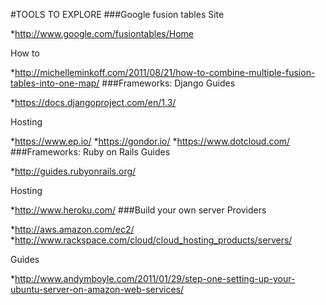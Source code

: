 #TOOLS TO EXPLORE
###Google fusion tables
Site 

*http://www.google.com/fusiontables/Home

How to 

*http://michelleminkoff.com/2011/08/21/how-to-combine-multiple-fusion-tables-into-one-map/
###Frameworks: Django
Guides 

*https://docs.djangoproject.com/en/1.3/

Hosting

*https://www.ep.io/
*https://gondor.io/
*https://www.dotcloud.com/
###Frameworks: Ruby on Rails
Guides

*http://guides.rubyonrails.org/

Hosting

*http://www.heroku.com/
###Build your own server
Providers

*http://aws.amazon.com/ec2/
*http://www.rackspace.com/cloud/cloud_hosting_products/servers/

Guides

*http://www.andymboyle.com/2011/01/29/step-one-setting-up-your-ubuntu-server-on-amazon-web-services/